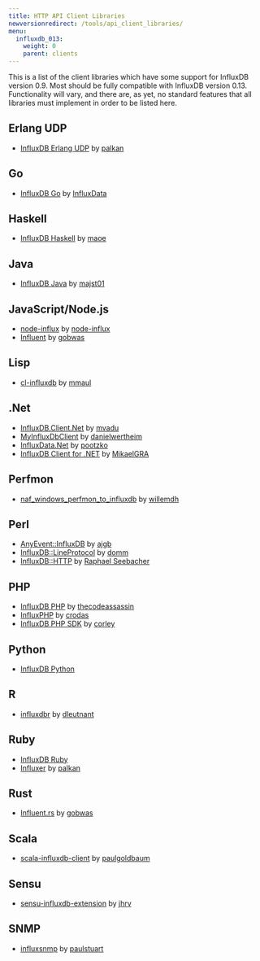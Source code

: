 ```yaml
---
title: HTTP API Client Libraries
newversionredirect: /tools/api_client_libraries/
menu:
  influxdb_013:
    weight: 0
    parent: clients
---
```


This is a list of the client libraries which have some support for InfluxDB version 0.9.
Most should be fully compatible with InfluxDB version 0.13.
Functionality will vary, and there are, as yet, no standard features that all libraries must implement in order to be listed here.

## Erlang UDP
- [InfluxDB Erlang UDP](https://github.com/palkan/influx_udp) by [palkan](https://github.com/palkan)

## Go
- [InfluxDB Go](https://github.com/influxdb/influxdb/blob/master/client/README.md) by [InfluxData](https://github.com/influxdata)

## Haskell
- [InfluxDB Haskell](https://github.com/maoe/influxdb-haskell) by [maoe](https://github.com/maoe)

## Java
- [InfluxDB Java](https://github.com/influxdb/influxdb-java) by [majst01](https://github.com/majst01)

## JavaScript/Node.js
- [node-influx](https://github.com/node-influx/node-influx) by [node-influx](https://github.com/node-influx)
- [Influent](https://github.com/gobwas/influent) by [gobwas](https://github.com/gobwas)

## Lisp
- [cl-influxdb](https://github.com/mmaul/cl-influxdb) by [mmaul](https://github.com/mmaul)

## .Net
- [InfluxDB.Client.Net](https://github.com/AdysTech/InfluxDB.Client.Net) by [mvadu](https://github.com/mvadu)
- [MyInfluxDbClient](https://github.com/danielwertheim/myinfluxdbclient) by [danielwertheim](https://github.com/danielwertheim)
- [InfluxData.Net](https://github.com/pootzko/InfluxData.Net) by [pootzko](https://github.com/pootzko)
- [InfluxDB Client for .NET](https://github.com/MikaelGRA/InfluxDB.Client) by [MikaelGRA](https://github.com/MikaelGRA)

## Perfmon
- [naf_windows_perfmon_to_influxdb](https://github.com/willemdh/naf_windows_perfmon_to_influxdb) by [willemdh](https://github.com/willemdh)

## Perl
- [AnyEvent::InfluxDB](https://github.com/ajgb/anyevent-influxdb) by [ajgb](https://github.com/ajgb)
- [InfluxDB::LineProtocol](http://search.cpan.org/~domm/InfluxDB-LineProtocol-1.001/) by [domm](http://search.cpan.org/~domm/)
- [InfluxDB::HTTP](https://github.com/raphaelthomas/InfluxDB-HTTP) by [Raphael Seebacher](https://github.com/raphaelthomas)

## PHP
- [InfluxDB PHP](https://github.com/influxdb/influxdb-php) by [thecodeassassin](https://github.com/thecodeassassin)
- [InfluxPHP](https://github.com/crodas/InfluxPHP) by [crodas](https://github.com/crodas)
- [InfluxDB PHP SDK](https://github.com/corley/influxdb-php-sdk) by [corley](https://github.com/corley)

## Python
- [InfluxDB Python](https://github.com/influxdb/influxdb-python)

## R
- [influxdbr](https://github.com/dleutnant/influxdbr) by [dleutnant](https://github.com/dleutnant)

## Ruby
- [InfluxDB Ruby](https://github.com/influxdb/influxdb-ruby)
- [Influxer](https://github.com/palkan/influxer) by [palkan](https://github.com/palkan)

## Rust
- [Influent.rs](https://github.com/gobwas/influent.rs) by [gobwas](https://github.com/gobwas)

## Scala
- [scala-influxdb-client](https://github.com/paulgoldbaum/scala-influxdb-client) by [paulgoldbaum](https://github.com/paulgoldbaum)

## Sensu
- [sensu-influxdb-extension](https://github.com/jhrv/sensu-influxdb-extension) by [jhrv](https://github.com/jhrv)

## SNMP
- [influxsnmp](https://github.com/paulstuart/influxsnmp) by [paulstuart](https://github.com/paulstuart)

